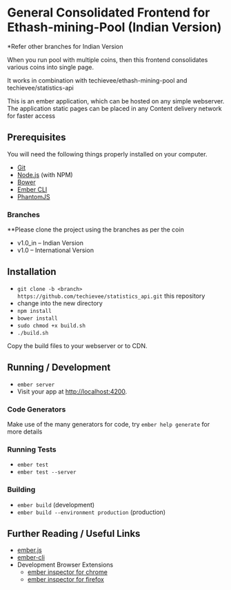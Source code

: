 # General Consolidated Frontend for Ethash-mining-Pool (Indian Version)

*Refer other branches for Indian Version

When you run pool with multiple coins, then this frontend consolidates various coins into single page.

It works in combination with techievee/ethash-mining-pool and techievee/statistics-api 

This is an ember application, which can be hosted on any simple webserver.
The application static pages can be placed in any Content delivery network for faster access

## Prerequisites

You will need the following things properly installed on your computer.

* [Git](http://git-scm.com/)
* [Node.js](http://nodejs.org/) (with NPM)
* [Bower](http://bower.io/)
* [Ember CLI](http://www.ember-cli.com/)
* [PhantomJS](http://phantomjs.org/)

### Branches 
**Please clone the project using the branches as  per the coin

* v1.0_in – Indian Version  
*	v1.0 – International Version



## Installation 

* `git clone -b <branch> https://github.com/techievee/statistics_api.git` this repository
* change into the new directory
* `npm install`
* `bower install`
* `sudo chmod +x build.sh`
* `./build.sh`

Copy the build files to your webserver or to CDN.

## Running / Development

* `ember server`
* Visit your app at [http://localhost:4200](http://localhost:4200).

### Code Generators

Make use of the many generators for code, try `ember help generate` for more details

### Running Tests

* `ember test`
* `ember test --server`

### Building

* `ember build` (development)
* `ember build --environment production` (production)

## Further Reading / Useful Links

* [ember.js](http://emberjs.com/)
* [ember-cli](http://www.ember-cli.com/)
* Development Browser Extensions
  * [ember inspector for chrome](https://chrome.google.com/webstore/detail/ember-inspector/bmdblncegkenkacieihfhpjfppoconhi)
  * [ember inspector for firefox](https://addons.mozilla.org/en-US/firefox/addon/ember-inspector/)

